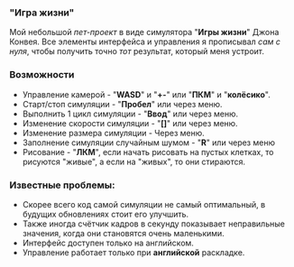 ### "Игра жизни"
Мой небольшой _пет-проект_ в виде симулятора "**Игры жизни**" Джона Конвея.
Все элементы интерфейса и управления я прописывал _сам с нуля_, чтобы получить точно _тот_ результат, который меня устроит.

### Возможности
- Управление камерой - "**WASD**" и "**+-**" или "**ПКМ**" и "**колёсико**".
- Старт/стоп симуляции - "**Пробел**" или через меню.
- Выполнить 1 цикл симуляции - "**Ввод**" или через меню.
- Изменение скорости симуляции - "**[]**" или через меню.
- Изменение размера симуляции - Через меню.
- Заполнение симуляции случайным шумом - "**R**" или через меню
- Рисование - "**ЛКМ**", если начать рисовать на пустых клетках, то рисуются "живые", а если на "живых", то они стираются.

### Известные проблемы:
- Скорее всего код самой симуляции не самый оптимальный, в будущих обновлениях стоит его улучшить. 
- Также иногда счётчик кадров в секунду показывает неправильные значения, когда они становятся очень маленькими.
- Интерфейс доступен только на английском.
- Управление работает только при **английской** раскладке.
